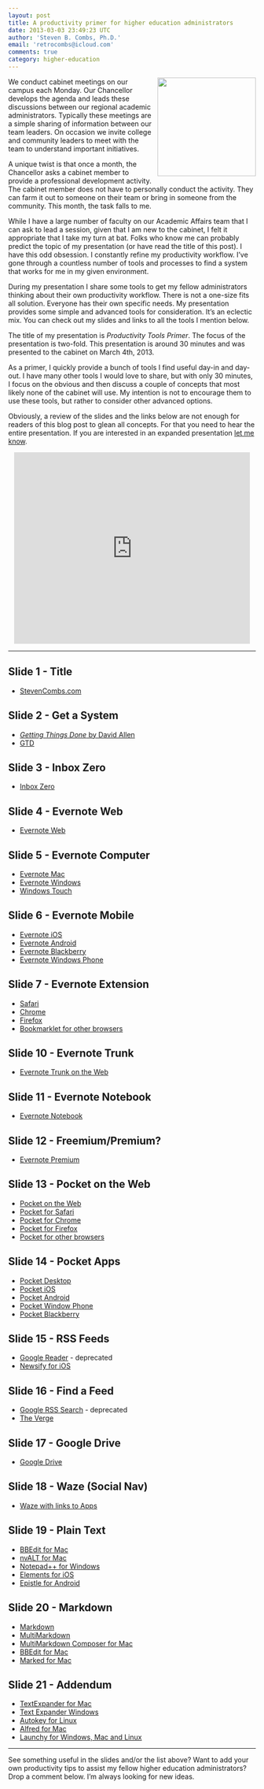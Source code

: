 ```yaml
---
layout: post
title: A productivity primer for higher education administrators
date: 2013-03-03 23:49:23 UTC
author: 'Steven B. Combs, Ph.D.'
email: 'retrocombs@icloud.com'
comments: true
category: higher-education
---
```


<img style="margin-left: 10px; margin-bottom: 10px;" src="http://4.bp.blogspot.com/-cEkUuUsA4g4/UTJSV25O7nI/AAAAAAABG2U/-uETIC_O5yM/s200/Empty+Inbox.png" align="right" width="200" />We conduct cabinet meetings on our campus each Monday. Our Chancellor develops the agenda and leads these discussions between our regional academic administrators. Typically these meetings are a simple sharing of information between our team leaders. On occasion we invite college and community leaders to meet with the team to understand important initiatives.

A unique twist is that once a month, the Chancellor asks a cabinet member to provide a professional development activity. The cabinet member does not have to personally conduct the activity. They can farm it out to someone on their team or bring in someone from the community. This month, the task falls to me.

While I have a large number of faculty on our Academic Affairs team that I can ask to lead a session, given that I am new to the cabinet, I felt it appropriate that I take my turn at bat. Folks who know me can probably predict the topic of my presentation (or have read the title of this post). I have this odd obsession. I constantly refine my productivity workflow. I’ve gone through a countless number of tools and processes to find a system that works for me in my given environment.

During my presentation I share some tools to get my fellow administrators thinking about their own productivity workflow. There is not a one-size fits all solution. Everyone has their own specific needs. My presentation provides some simple and advanced tools for consideration. It’s an eclectic mix. You can check out my slides and links to all the tools I mention below.

The title of my presentation is <em>Productivity Tools Primer</em>. The focus of the presentation is two-fold. This presentation is around 30 minutes and was presented to the cabinet on March 4th, 2013.

As a primer, I quickly provide a bunch of tools I find useful day-in and day-out. I have many other tools I would love to share, but with only 30 minutes, I focus on the obvious and then discuss a couple of concepts that most likely none of the cabinet will use. My intention is not to encourage them to use these tools, but rather to consider other advanced options.

Obviously, a review of the slides and the links below are not enough for readers of this blog post to glean all concepts. For that you need to hear the entire presentation. If you are interested in an expanded presentation [let me know](mailto:steven.combs@gmail.com).

<center><iframe allowfullscreen="true" frameborder="0" height="389" mozallowfullscreen="true" src="https://docs.google.com/presentation/d/1al8NGIUJwU_KPH0Zu72V5ie38ahYqqvWHC3YGGGNVcw/embed?start=false&amp;loop=false&amp;delayms=3000" webkitallowfullscreen="true" width="480"></iframe></center>

---

## Slide 1 - Title

* [StevenCombs.com](/)

## Slide 2 - Get a System

* [*Getting Things Done* by David Allen](http://www.amazon.com/gp/product/0142000280/ref=as_li_tl?ie=UTF8&camp=1789&creative=390957&creativeASIN=0142000280&linkCode=as2&tag=stevenccom-20&linkId=7TLAVZ6TY6BY355Q)
* [GTD](http://www.davidco.com/)

## Slide 3 - Inbox Zero

* [Inbox Zero](http://inboxzero.com/)

## Slide 4 - Evernote Web

* [Evernote Web](http://evernote.com/)

## Slide 5 - Evernote Computer

* [Evernote Mac](https://itunes.apple.com/us/app/evernote/id406056744?mt=12)
* [Evernote Windows](http://evernote.com/download/get.php?file=Win)
* [Windows Touch](http://apps.microsoft.com/webpdp/app/evernote/5aba7f8c-318f-42aa-9590-b1fc31e5cba6)

## Slide 6 - Evernote Mobile

* [Evernote iOS](http://appstore.com/evernote/evernote/)
* [Evernote Android](https://market.android.com/details?id=com.evernote)
* [Evernote Blackberry](http://appworld.blackberry.com/webstore/content/1700)
* [Evernote Windows Phone](http://www.windowsphone.com/en-US/apps/db21927d-f292-e011-986b-78e7d1fa76f8)

## Slide 7 - Evernote Extension

* [Safari](http://evernote.com/download/get.php?file=SafariExtension)
* [Chrome](https://chrome.google.com/extensions/detail/pioclpoplcdbaefihamjohnefbikjilc##)
* [Firefox](https://addons.mozilla.org/firefox/addon/evernote-web-clipper/)
* [Bookmarklet for other browsers](http://evernote.com/webclipper/##)

## Slide 10 - Evernote Trunk

* [Evernote Trunk on the Web](http://trunk.evernote.com/)

## Slide 11 - Evernote Notebook

* [Evernote Notebook](http://goo.gl/Ork4J)

## Slide 12 - Freemium/Premium?

* [Evernote Premium](http://evernote.com/premium/)

## Slide 13 - Pocket on the Web

* [Pocket on the Web](http://getpocket.com/)
* [Pocket for Safari](http://getpocket.com/safari/)
* [Pocket for Chrome](http://getpocket.com/chrome/)
* [Pocket for Firefox](http://getpocket.com/firefox/)
* [Pocket for other browsers](http://goo.gl/q3PYR)

## Slide 14 - Pocket Apps

* [Pocket Desktop](http://getpocket.com/apps/desktop/)
* [Pocket iOS](http://getpocket.com/apps/iphone/)
* [Pocket Android](http://getpocket.com/apps/android/)
* [Pocket Window Phone](http://getpocket.com/apps/windowsphone/)
* [Pocket Blackberry](http://getpocket.com/apps/blackberry/)

## Slide 15 - RSS Feeds

* [Google Reader](http://reader.google.com/) - deprecated
* [Newsify for iOS](http://newsify.co/)

## Slide 16 - Find a Feed

* [Google RSS Search](http://www.google.com/reader/view/##directory-page/1) - deprecated
* [The Verge](http://www.theverge.com/)

## Slide 17 - Google Drive

* [Google Drive](http://drive.google.com/)

## Slide 18 - Waze (Social Nav)

* [Waze with links to Apps](http://www.waze.com/)

## Slide 19 - Plain Text

* [BBEdit for Mac](http://www.barebones.com/products/bbedit/)
* [nvALT for Mac](http://brettterpstra.com/projects/nvalt/)
* [Notepad++ for Windows](http://notepad-plus-plus.org/)
* [Elements for iOS](http://www.secondgearsoftware.com/elements/)
* [Epistle for Android](https://play.google.com/store/apps/details?id=com.kooklab.epistle&amp;hl=en)

## Slide 20 - Markdown

* [Markdown](http://daringfireball.net/projects/markdown/)
* [MultiMarkdown](http://fletcherpenney.net/multimarkdown/)
* [MultiMarkdown Composer for Mac](http://multimarkdown.com/)
* [BBEdit for Mac](http://www.barebones.com/products/bbedit/)
* [Marked for Mac](http://markedapp.com/)

## Slide 21 - Addendum

* [TextExpander for Mac](https://smilesoftware.com/TextExpander/)
* [Text Expander Windows](http://textexpanderwindows.com/)
* [Autokey for Linux](https://code.google.com/p/autokey/)
* [Alfred for Mac](http://www.alfredapp.com/)
* [Launchy for Windows, Mac and Linux](http://www.launchy.net/)

---

See something useful in the slides and/or the list above? Want to add your own productivity tips to assist my fellow higher education administrators? Drop a comment below. I’m always looking for new ideas.

